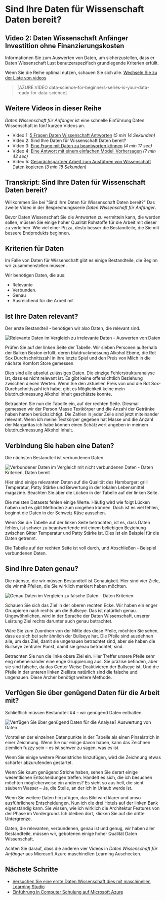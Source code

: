 <properties
   pageTitle="Sind Ihre Daten für Wissenschaft Daten bereit? Daten Auswertung | Microsoft Azure"
   description="Erfahren Sie, die 4 Kriterien für die Daten für die Daten Wissenschaft bereit sein. Daten Wissenschaft für Anfänger video 2 weist Beton Beispiele für grundlegende Daten Auswertung helfen."
   keywords="relevante Daten Auswerten von Daten, Daten, Daten Kriterien, Daten bereit vorbereiten"
   services="machine-learning"
   documentationCenter="na"
   authors="cjgronlund"
   manager="jhubbard"
   editor="cjgronlund"/>

<tags
   ms.service="machine-learning"
   ms.devlang="na"
   ms.topic="article"
   ms.tgt_pltfrm="na"
   ms.workload="na"
   ms.date="10/20/2016"
   ms.author="cgronlun;garye"/>


# <a name="is-your-data-ready-for-data-science"></a>Sind Ihre Daten für Wissenschaft Daten bereit?

## <a name="video-2-data-science-for-beginners-series"></a>Video 2: Daten Wissenschaft Anfänger Investition ohne Finanzierungskosten

Informationen Sie zum Auswerten von Daten, um sicherzustellen, dass er Daten Wissenschaft Lust benutzerspezifisch grundlegende Kriterien erfüllt.

Wenn Sie die Reihe optimal nutzen, schauen Sie sich alle. [Wechseln Sie zu der Liste von videos](#other-videos-in-this-series)

> [AZURE.VIDEO data-science-for-beginners-series-is-your-data-ready-for-data-science]

## <a name="other-videos-in-this-series"></a>Weitere Videos in dieser Reihe

*Daten Wissenschaft für Anfänger* ist eine schnelle Einführung Daten Wissenschaft in fünf kurzen Videos an.

  * Video 1: [5 Fragen Daten Wissenschaft Antworten](machine-learning-data-science-for-beginners-the-5-questions-data-science-answers.md) *(5 min 14 Sekunden)*
  * Video 2: Sind Ihre Daten für Wissenschaft Daten bereit?
  * Video 3: [Eine Frage mit Daten zu beantworten können](machine-learning-data-science-for-beginners-ask-a-question-you-can-answer-with-data.md) *(4 min 17 sec)*
  * Video 4: [Eine Antwort mit einem einfachen Modell Vorhersagen](machine-learning-data-science-for-beginners-predict-an-answer-with-a-simple-model.md) *(7 min 42 sec)*
  * Video 5: [Gesprächspartner Arbeit zum Ausführen von Wissenschaft Daten kopieren](machine-learning-data-science-for-beginners-copy-other-peoples-work-to-do-data-science.md) *(3 min 18 Sekunden)*

## <a name="transcript-is-your-data-ready-for-data-science"></a>Transkript: Sind Ihre Daten für Wissenschaft Daten bereit?

Willkommen Sie bei "Sind Ihre Daten für Wissenschaft Daten bereit?" Das zweite Video in der Besprechungsserie *Daten Wissenschaft für Anfänger*.  

Bevor Daten Wissenschaft Sie die Antworten zu vermitteln kann, die werden sollen, müssen Sie einige hoher Qualität Rohstoffe für die Arbeit mit dieser zu verleihen. Wie viel einer Pizza, desto besser die Bestandteile, die Sie mit bessere Endprodukts beginnen.

## <a name="criteria-for-data"></a>Kriterien für Daten

Im Falle von Daten für Wissenschaft gibt es einige Bestandteile, die Beginn wir zusammenstellen müssen.

Wir benötigen Daten, die aus:

  * Relevante
  * Verbunden.
  * Genau
  * Ausreichend für die Arbeit mit

## <a name="is-your-data-relevant"></a>Ist Ihre Daten relevant?

Der erste Bestandteil - benötigen wir also Daten, die relevant sind.

![Relevante Daten im Vergleich zu irrelevante Daten - Auswerten von Daten](./media/machine-learning-data-science-for-beginners-is-your-data-ready-for-data-science/machine-learning-data-science-relevant-and-irrelevant-data.png)

Prüfen Sie auf der linken Seite der Tabelle. Wir sieben Personen außerhalb der Balken Boston erfüllt, deren blutdruckmessung Alkohol Ebene, die Rot Sox Durchschnittszahl in ihre letzte Spiel und den Preis von Milch in die nächste Komfort Store gemessen.

Dies sind alle absolut zulässiges Daten. Die einzige Fehlerstrukturanalyse ist, dass es nicht relevant ist. Es gibt keine offensichtlich Beziehung zwischen diesen Werten. Wenn Sie den aktuellen Preis von und die Rot Sox-Durchschnittszahl ich habe, gibt es Möglichkeit keine mein blutdruckmessung Alkohol Inhalt geschätzte konnte.

Betrachten Sie nun die Tabelle ein, auf der rechten Seite. Diesmal gemessen wir der Person Masse Textkörper und die Anzahl der Getränke haben hatten berücksichtigt.  Die Zahlen in jeder Zeile sind jetzt miteinander relevant. Wenn ich meine Textkörper gegeben hat Masse und die Anzahl der Margaritas ich habe können einen Schätzwert angeben in meinem blutdruckmessung Alkohol Inhalt.

## <a name="do-you-have-connected-data"></a>Verbindung Sie haben eine Daten?

Die nächsten Bestandteil ist verbundenen Daten.

![Verbundener Daten im Vergleich mit nicht verbundenen Daten - Daten Kriterien, Daten bereit](./media/machine-learning-data-science-for-beginners-is-your-data-ready-for-data-science/machine-learning-data-science-connected-vs-disconnected-data.png)

Hier sind einige relevanten Daten auf die Qualität des Hamburger: grill Temperatur, Patty Stärke und Bewertung in der lokalen Lebensmittel magazine. Beachten Sie aber die Lücken in der Tabelle auf der linken Seite.

Die meisten Datasets fehlen einige Werte. Häufig wird wie folgt Lücken haben und es gibt Methoden zum umgehen können. Doch ist es viel fehlen, beginnt die Daten in der Schweiz Käse aussehen.

Wenn Sie die Tabelle auf der linken Seite betrachten, ist es, dass Daten fehlen, ist schwer zu beantwortende mit einem beliebigen Beziehung zwischen Gitter Temperatur und Patty Stärke ist. Dies ist ein Beispiel für die Daten getrennt.

Die Tabelle auf der rechten Seite ist voll durch, und Abschließen - Beispiel verbundenen Daten.

## <a name="is-your-data-accurate"></a>Sind Ihre Daten genau?

Die nächste, die wir müssen Bestandteil ist Genauigkeit. Hier sind vier Ziele, die wir mit Pfeilen, die Sie wirklich markiert haben möchten.

![Genau Daten im Vergleich zu falsche Daten - Daten Kriterien](./media/machine-learning-data-science-for-beginners-is-your-data-ready-for-data-science/machine-learning-data-science-inaccurate-vs-accurate-data.png)

Schauen Sie sich das Ziel in der oberen rechten Ecke. Wir haben ein enger Gruppieren nach rechts um die Bullseye. Das ist natürlich genau. Ungewöhnlichen, wird in der Sprache der Daten Wissenschaft, unserer Leistung Ziel rechts darunter auch genau betrachtet.

Wäre Sie zum Zuordnen von der Mitte des diese Pfeile, möchten Sie sehen, dass es sich bei sehr ähnlich der Bullseye hat. Die Pfeile sind ausdehnen alle, um das Ziel, damit sie ungenauen betrachtet sind, aber sie haben die Bullseye zentraler Punkt, damit sie genau betrachtet, sind.

Betrachten Sie nun die linke obere Ziel ein. Hier Treffer unsere Pfeile sehr eng nebeneinander eine enge Gruppierung aus. Sie präzise befinden, aber sie sind falsche, da das Center Weise Deaktivieren der Bullseye ist. Und die Pfeile in der unteren linken Zielliste natürlich sind die falsche und ungenauen. Diese Archer benötigt weitere Methode.

## <a name="do-you-have-enough-data-to-work-with"></a>Verfügen Sie über genügend Daten für die Arbeit mit?

Schließlich müssen Bestandteil #4 – wir genügend Daten enthalten.

![Verfügen Sie über genügend Daten für die Analyse? Auswertung von Daten](./media/machine-learning-data-science-for-beginners-is-your-data-ready-for-data-science/machine-learning-data-science-barely-enough-data.png)

Vorstellen der einzelnen Datenpunkte in der Tabelle als einen Pinselstrich in einer Zeichnung. Wenn Sie nur einige davon haben, kann das Zeichnen ziemlich fuzzy sein – es ist schwer zu sagen, was es ist.

Wenn Sie einige weitere Pinselstriche hinzufügen, wird die Zeichnung etwas schärfer abzurufenden gestartet.

Wenn Sie kaum genügend Striche haben, sehen Sie derart einige wesentlichen Entscheidungen treffen. Handelt es sich, die ich besuchen möchten möglicherweise ein anderes? Es sieht so aus hell, die sieht säubern Wasser – Ja, die Stelle, an der ich in Urlaub werde ist.

Wenn Sie weitere Daten hinzufügen, das Bild wird klarer und umso ausführlichere Entscheidungen. Nun ich die drei Hotels auf der linken Bank eigenständig kann. Sie wissen, wie ich wirklich die Architektur Features von der Phase im Vordergrund. Ich bleiben dort, klicken Sie auf die dritte Untergrenze.

Daten, die relevanten, verbundenen, genau ist und genug, wir haben aller Bestandteile, müssen wir, gebotenen einige hoher Qualität Daten Wissenschaft.

Achten Sie darauf, dass die anderen vier Videos in *Daten Wissenschaft für Anfänger* aus Microsoft Azure maschinellen Learning Auschecken.




## <a name="next-steps"></a>Nächste Schritte

  * [Versuchen Sie eine erste Daten Wissenschaft dies mit maschinellen Learning Studio](machine-learning-create-experiment.md)
  * [Einführung in Computer Schulung auf Microsoft Azure](machine-learning-what-is-machine-learning.md)
